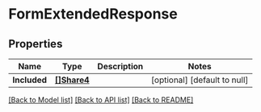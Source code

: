 # FormExtendedResponse

## Properties
Name | Type | Description | Notes
------------ | ------------- | ------------- | -------------
**Included** | [**[]Share4**](Share_4.md) |  | [optional] [default to null]

[[Back to Model list]](../README.md#documentation-for-models) [[Back to API list]](../README.md#documentation-for-api-endpoints) [[Back to README]](../README.md)

